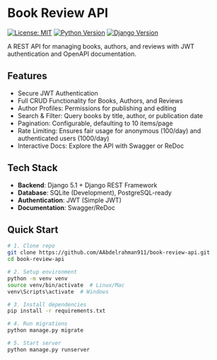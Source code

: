 # Book Review API

[![License: MIT](https://img.shields.io/badge/License-MIT-yellow.svg)](https://opensource.org/licenses/MIT)
[![Python Version](https://img.shields.io/badge/Python-3.9%2B-blue)](https://www.python.org/)
[![Django Version](https://img.shields.io/badge/Django-5.1-brightgreen)](https://www.djangoproject.com/)

A REST API for managing books, authors, and reviews with JWT authentication and OpenAPI documentation.

## Features

- Secure JWT Authentication
- Full CRUD Functionality for Books, Authors, and Reviews
- Author Profiles: Permissions for publishing and editing
- Search & Filter: Query books by title, author, or publication date
- Pagination: Configurable, defaulting to 10 items/page
- Rate Limiting: Ensures fair usage for anonymous (100/day) and authenticated users (1000/day)
- Interactive Docs: Explore the API with Swagger or ReDoc


## Tech Stack

- **Backend**: Django 5.1 + Django REST Framework
- **Database**: SQLite (Development), PostgreSQL-ready
- **Authentication**: JWT (Simple JWT)
- **Documentation**: Swagger/ReDoc

## Quick Start

```bash
# 1. Clone repo
git clone https://github.com/AAbdelrahman911/book-review-api.git
cd book-review-api

# 2. Setup environment
python -m venv venv
source venv/bin/activate  # Linux/Mac
venv\Scripts\activate  # Windows

# 3. Install dependencies
pip install -r requirements.txt

# 4. Run migrations
python manage.py migrate

# 5. Start server
python manage.py runserver
